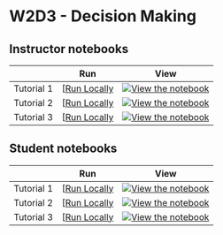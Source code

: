 # W2D3 - Decision Making

## Instructor notebooks

|   | Run | View |
| - | --- | ---- |
| Tutorial 1 | [[Run Locally](https://github.com/erlichlab/course-content/blob/master/running-locally.md) | [![View the notebook](https://img.shields.io/badge/render-nbviewer-orange.svg)](https://nbviewer.jupyter.org/github/NeuromatchAcademy/course-content/blob/master/tutorials/W2D3_DecisionMaking/W2D3_Tutorial1.ipynb) |
| Tutorial 2 | [[Run Locally](https://github.com/erlichlab/course-content/blob/master/running-locally.md) | [![View the notebook](https://img.shields.io/badge/render-nbviewer-orange.svg)](https://nbviewer.jupyter.org/github/NeuromatchAcademy/course-content/blob/master/tutorials/W2D3_DecisionMaking/W2D3_Tutorial2.ipynb) |
| Tutorial 3 | [[Run Locally](https://github.com/erlichlab/course-content/blob/master/running-locally.md) | [![View the notebook](https://img.shields.io/badge/render-nbviewer-orange.svg)](https://nbviewer.jupyter.org/github/NeuromatchAcademy/course-content/blob/master/tutorials/W2D3_DecisionMaking/W2D3_Tutorial3.ipynb) |


## Student notebooks

|   | Run | View |
| - | --- | ---- |
| Tutorial 1 | [[Run Locally](https://github.com/erlichlab/course-content/blob/master/running-locally.md) | [![View the notebook](https://img.shields.io/badge/render-nbviewer-orange.svg)](https://nbviewer.jupyter.org/github/NeuromatchAcademy/course-content/blob/master/tutorials/W2D3_DecisionMaking/student/W2D3_Tutorial1.ipynb) |
| Tutorial 2 | [[Run Locally](https://github.com/erlichlab/course-content/blob/master/running-locally.md) | [![View the notebook](https://img.shields.io/badge/render-nbviewer-orange.svg)](https://nbviewer.jupyter.org/github/NeuromatchAcademy/course-content/blob/master/tutorials/W2D3_DecisionMaking/student/W2D3_Tutorial2.ipynb) |
| Tutorial 3 | [[Run Locally](https://github.com/erlichlab/course-content/blob/master/running-locally.md) | [![View the notebook](https://img.shields.io/badge/render-nbviewer-orange.svg)](https://nbviewer.jupyter.org/github/NeuromatchAcademy/course-content/blob/master/tutorials/W2D3_DecisionMaking/student/W2D3_Tutorial3.ipynb) |


